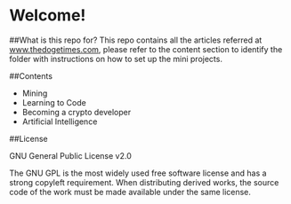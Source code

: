 # Welcome!
##What is this repo for?
This repo contains all the articles referred at www.thedogetimes.com, please refer to the content section to identify the folder with instructions on how to set up the mini projects.

##Contents

- Mining
- Learning to Code
- Becoming a crypto developer
- Artificial Intelligence

##License

GNU General Public License v2.0

The GNU GPL is the most widely used free software license and has a strong copyleft requirement. When distributing derived works, the source code of the work must be made available under the same license. 
